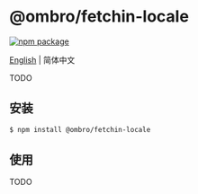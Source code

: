 # @ombro/fetchin-locale

[![npm package](https://badgen.net/npm/v/@ombro/fetchin-locale)](https://npmjs.com/package/@ombro/fetchin-locale)

[English](./README.md) | 简体中文

TODO

## 安装

```sh
$ npm install @ombro/fetchin-locale
```

## 使用

TODO
